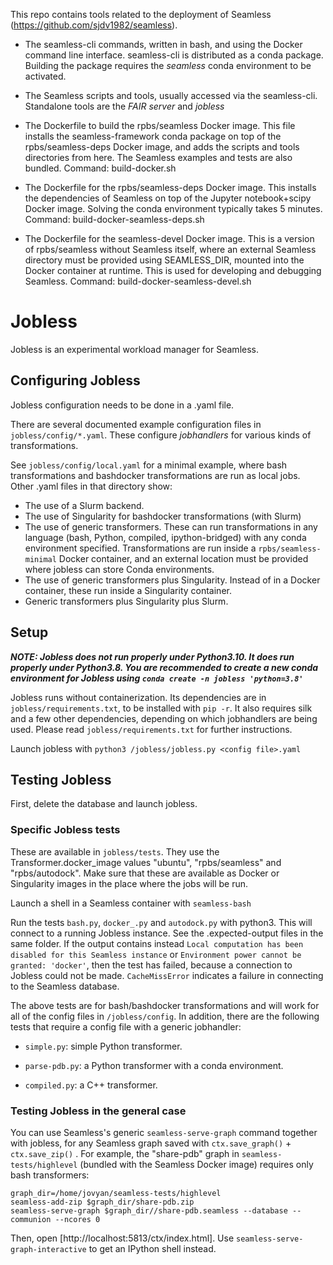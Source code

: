 This repo contains tools related to the deployment of Seamless (https://github.com/sjdv1982/seamless).

- The seamless-cli commands, written in bash, and using the Docker command line interface.
seamless-cli is distributed as a conda package. 
Building the package requires the *seamless* conda environment to be activated.


- The Seamless scripts and tools, usually accessed via the seamless-cli. Standalone tools are the *FAIR server* and *jobless*

- The Dockerfile to build the rpbs/seamless Docker image.
  This file installs the seamless-framework conda package on top of 
  the rpbs/seamless-deps Docker image, and adds the
  scripts and tools directories from here.
  The Seamless examples and tests are also bundled.
  Command: build-docker.sh

- The Dockerfile for the rpbs/seamless-deps Docker image. 
  This installs the dependencies of Seamless on top of the Jupyter notebook+scipy Docker image.
  Solving the conda environment typically takes 5 minutes.
  Command: build-docker-seamless-deps.sh

- The Dockerfile for the seamless-devel Docker image.
  This is a version of rpbs/seamless without Seamless itself,
  where an external Seamless directory must be provided using SEAMLESS_DIR, mounted into the Docker container at runtime.
  This is used for developing and debugging Seamless.
  Command: build-docker-seamless-devel.sh

# Jobless

Jobless is an experimental workload manager for Seamless.

## Configuring Jobless

Jobless configuration needs to be done in a .yaml file.

There are several documented example configuration files in `jobless/config/*.yaml`. These configure *jobhandlers* for various kinds of transformations.

See `jobless/config/local.yaml` for a minimal example, where bash transformations and bashdocker transformations are run as local jobs.
Other .yaml files in that directory show:
- The use of a Slurm backend.
- The use of Singularity for bashdocker transformations (with Slurm)
- The use of generic transformers. These can run transformations in any language (bash, Python, compiled, ipython-bridged) with any conda environment specified. Transformations are run inside a `rpbs/seamless-minimal` Docker container, and an external location
must be provided where jobless can store Conda environments.
- The use of generic transformers plus Singularity. Instead of in a Docker container, these run inside a Singularity container.
- Generic transformers plus Singularity plus Slurm.


## Setup

***NOTE: Jobless does not run properly under Python3.10. It does run
properly under Python3.8. You are recommended to create a new conda environment for Jobless using `conda create -n jobless 'python=3.8'`***

Jobless runs without containerization. Its dependencies are in `jobless/requirements.txt`, to be installed with `pip -r`. It also requires silk and a few other dependencies, depending on which jobhandlers are being used.
Please read `jobless/requirements.txt` for further instructions.

Launch jobless with `python3 /jobless/jobless.py <config file>.yaml`

## Testing Jobless

First, delete the database and launch jobless. 

### Specific Jobless tests

These are available in `jobless/tests`. They use the Transformer.docker_image values "ubuntu", "rpbs/seamless" and "rpbs/autodock". Make sure that these are available as Docker or Singularity images in the place where the jobs will be run.

Launch a shell in a Seamless container with `seamless-bash`

Run the tests `bash.py`, `docker_.py` and `autodock.py` with python3.
This will connect to a running Jobless instance.
See the .expected-output files in the same folder.
If the output contains instead `Local computation has been disabled for this Seamless instance` or `Environment power cannot be granted: 'docker'`, then the test has failed, because a connection to Jobless
could not be made. `CacheMissError` indicates a failure in connecting
to the Seamless database.

The above tests are for bash/bashdocker transformations and will work for all of the config files in `/jobless/config`. In addition, there are the following tests that require a config file with a generic jobhandler:

- `simple.py`: simple Python transformer.

- `parse-pdb.py`: a Python transformer with a conda environment.

- `compiled.py`: a C++ transformer.

### Testing Jobless in the general case

You can use Seamless's generic `seamless-serve-graph` command together with jobless, for any Seamless graph saved with `ctx.save_graph()` + `ctx.save_zip()` . For example, the "share-pdb" graph in `seamless-tests/highlevel` (bundled with the Seamless Docker image) requires only bash transformers:
```
graph_dir=/home/jovyan/seamless-tests/highlevel
seamless-add-zip $graph_dir/share-pdb.zip
seamless-serve-graph $graph_dir//share-pdb.seamless --database --communion --ncores 0
```
Then, open [http://localhost:5813/ctx/index.html]. 
Use `seamless-serve-graph-interactive` to get an IPython shell instead.